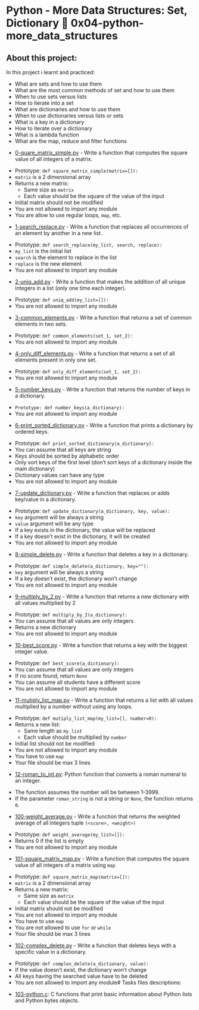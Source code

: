 # Python - More Data Structures: Set, Dictionary :page_with_curl: 0x04-python-more_data_structures

## About this project:

In this project i learnt and practiced:
- What are sets and how to use them
- What are the most common methods of set and how to use them
- When to use sets versus lists
- How to iterate into a set
- What are dictionaries and how to use them
- When to use dictionaries versus lists or sets
- What is a key in a dictionary
- How to iterate over a dictionary
- What is a lambda function
- What are the map, reduce and filter functions

* [0-quare_matrix_simple.py](0-square_matrix_simple.py) - Write a function that computes the square value of all integers of a matrix.
- Prototype: `def square_matrix_simple(matrix=[]):`
- `matrix` is a 2 dimensional array
- Returns a new matrix:
  - Same size as `matrix`
  - Each value should be the square of the value of the input
- Initial matrix should not be modified
- You are not allowed to import any module
- You are allow to use regular loops, `map`, etc.

* [1-search_replace.py](1-search_replace.py) - Write a function that replaces all occurrences of an element by another in a new list.
- Prototype: `def search_replace(my_list, search, replace):`
- `my_list` is the initial list
- `search` is the element to replace in the list
- `replace` is the new element
- You are not allowed to import any module

* [2-uniq_add.py](2-uniq_add.py) - Write a function that makes the addition of all unique integers in a list (only one time each integer).
- Prototype: `def uniq_add(my_list=[]):`
- You are not allowed to import any module

* [3-common_elements.py](3-common_elements.py) - Write a function that returns a set of common elements in two sets.
- Prototype: `def common_elements(set_1, set_2):`
- You are not allowed to import any module

* [4-only_diff_elements.py](4-only_diff_elements.py) - Write a function that returns a set of all elements present in only one set.
- Prototype: `def only_diff_elements(set_1, set_2):`
- You are not allowed to import any module

* [5-number_keys.py](5-number_keys.py) - Write a function that returns the number of keys in a dictionary.
- `Prototype: def number_keys(a_dictionary):`
- You are not allowed to import any module

* [6-print_sorted_dictionary.py](6-print_sorted_dictionary.py) - Write a function that prints a dictionary by ordered keys.
- Prototype: `def print_sorted_dictionary(a_dictionary):`
- You can assume that all keys are string
- Keys should be sorted by alphabetic order
- Only sort keys of the first level (don’t sort keys of a dictionary inside the main dictionary)
- Dictionary values can have any type
- You are not allowed to import any module

* [7-update_dictionary.py](7-update_dictionary.py) - Write a function that replaces or adds key/value in a dictionary.
- Prototype: `def update_dictionary(a_dictionary, key, value):`
- `key` argument will be always a string
- `value` argument will be any type
- If a key exists in the dictionary, the value will be replaced
- If a key doesn’t exist in the dictionary, it will be created
- You are not allowed to import any module

* [8-simple_delete.py](8-simple_delete.py) - Write a function that deletes a key in a dictionary.
- Prototype: `def simple_delete(a_dictionary, key=""):`
- `key` argument will be always a string
- If a key doesn’t exist, the dictionary won’t change
- You are not allowed to import any module

* [9-multiply_by_2.py](9-multiply_by_2.py) - Write a function that returns a new dictionary with all values multiplied by 2
- Prototype: `def multiply_by_2(a_dictionary):`
- You can assume that all values are only integers
- Returns a new dictionary
- You are not allowed to import any module

* [10-best_score.py](10-best_score.py) - Write a function that returns a key with the biggest integer value.
- Prototype: `def best_score(a_dictionary):`
- You can assume that all values are only integers
- If no score found, return `None`
- You can assume all students have a different score
- You are not allowed to import any module

* [11-mutiply_list_map.py](11-mutiply_list_map.py) - Write a function that returns a list with all values multiplied by a number without using any loops.
- Prototype: `def mutiply_list_map(my_list=[], number=0):`
- Returns a new list:
  - Same length as `my_list`
  - Each value should be multiplied by `number`
- Initial list should not be modified
- You are not allowed to import any module
- You have to use `map`
- Your file should be max 3 lines

* [12-roman_to_int.py](./12-roman_to_int.py): Python function that converts a roman numeral to an integer.
- The function assumes the number will be between 1-3999.
- If the parameter `roman_string` is not a string or `None`, the function returns `0`.

* [100-weight_average.py](100-weight_average.py) - Write a function that returns the weighted average of all integers tuple `(<score>, <weight>)`
- Prototype: `def weight_average(my_list=[]):`
- Returns 0 if the list is empty
- You are not allowed to import any module

* [101-square_matrix_map.py](101-square_matrix_map.py) - Write a function that computes the square value of all integers of a matrix using `map`
- Prototype: `def square_matrix_map(matrix=[]):`
- `matrix` is a 2 dimensional array
- Returns a new matrix:
  - Same size as `matrix`
  - Each value should be the square of the value of the input
- Initial matrix should not be modified
- You are not allowed to import any module
- You have to use `map`
- You are not allowed to use `for` or `while`
- Your file should be max 3 lines

* [102-complex_delete.py](102-complex_delete.py) - Write a function that deletes keys with a specific value in a dictionary.
- Prototype: `def complex_delete(a_dictionary, value):`
- If the value doesn’t exist, the dictionary won’t change
- All keys having the searched value have to be deleted
- You are not allowed to import any module# Tasks files descriptions:

* [103-python.c](./103-python.c): C functions that print basic information about
  Python lists and Python bytes objects.